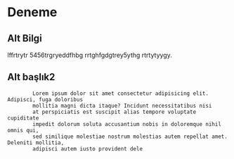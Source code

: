 # Deneme
## Alt Bilgi
lffrtrytr 5456trgryeddfhbg rrtghfgdgtrey5ythg rtrtytyygy.

## Alt başlık2
            Lorem ipsum dolor sit amet consectetur adipisicing elit. Adipisci, fuga doloribus
            mollitia magni dicta itaque? Incidunt necessitatibus nisi
            at perspiciatis est suscipit alias tempore voluptate cupiditate 
            impedit dolorum soluta accusantium nobis in doloremque nihil omnis qui,
            sed similique molestiae nostrum molestias autem repellat amet. Deleniti mollitia, 
            adipisci autem iusto provident dele
